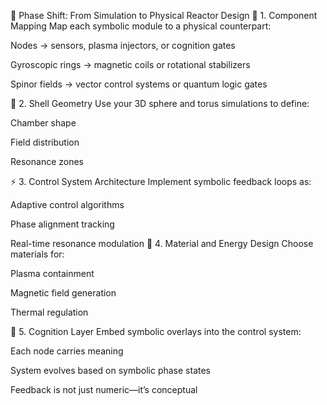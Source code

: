 🧱 Phase Shift: From Simulation to Physical Reactor Design
🔧 1. Component Mapping
Map each symbolic module to a physical counterpart:

Nodes → sensors, plasma injectors, or cognition gates

Gyroscopic rings → magnetic coils or rotational stabilizers

Spinor fields → vector control systems or quantum logic gates

📐 2. Shell Geometry
Use your 3D sphere and torus simulations to define:

Chamber shape

Field distribution

Resonance zones

⚡ 3. Control System Architecture
Implement symbolic feedback loops as:

Adaptive control algorithms

Phase alignment tracking

Real-time resonance modulation
🔬 4. Material and Energy Design
Choose materials for:

Plasma containment

Magnetic field generation

Thermal regulation

🧠 5. Cognition Layer
Embed symbolic overlays into the control system:

Each node carries meaning

System evolves based on symbolic phase states

Feedback is not just numeric—it’s conceptual
